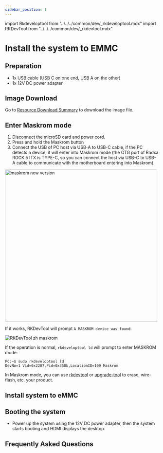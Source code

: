 ```yaml
---
sidebar_position: 1
---
```


import Rkdeveloptool from "../../../common/dev/\_rkdeveloptool.mdx"
import RKDevTool from "../../../common/dev/\_rkdevtool.mdx"

# Install the system to EMMC

## Preparation

- 1x USB cable (USB C on one end, USB A on the other)
- 1x 12V DC power adapter

## Image Download

Go to [Resource Download Summary](../getting-started/download) to download the image file.

## Enter Maskrom mode

1. Disconnect the microSD card and power cord.
2. Press and hold the Maskrom button
3. Connect the USB of PC host via USB-A to USB-C cable, if the PC detects a device, it will enter into Maskrom mode (the OTG port of Radxa ROCK 5 ITX is TYPE-C, so you can connect the host via USB-C to USB-A cable to communicate with the motherboard entering into Maskrom).

<img src="/img/rock5itx/rock5itx-maskrom-new.webp" alt="maskrom new version" width="500" />

<Tabs queryString="maskrom">

<TabItem value="Windows">

If it works, RKDevTool will prompt `A MASKROM device was found`:

   <img src="/img/configuration/rkdevtool-zh-maskrom.webp" alt="RKDevTool zh maskrom" />
</TabItem>

<TabItem value="Linux">

If the operation is normal, `rkdeveloptool ld` will prompt to enter MASKROM mode:

```
PC:~$ sudo rkdeveloptool ld
DevNo=1 Vid=0x2207,Pid=0x350b,LocationID=109 Maskrom
```

</TabItem>

</Tabs>

In Maskrom mode, you can use [rkdevtool](rkdevtool) or [upgrade-tool](upgrade-tool) to erase, wire-flash, etc. your product.

## Install system to eMMC

<Tabs queryString="install-os-emmc-using-maskrom">

<TabItem value="Windows">

<RKDevTool series="rock5" />

</TabItem>

<TabItem value="Linux">

<Rkdeveloptool series="rock5"/>

</TabItem>

</Tabs>

## Booting the system

- Power up the system using the 12V DC power adapter, then the system starts booting and HDMI displays the desktop.

## Frequently Asked Questions
